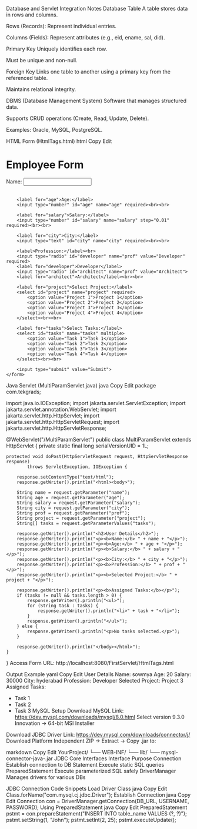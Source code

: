 Database and Servlet Integration Notes
Database Table
A table stores data in rows and columns.

Rows (Records): Represent individual entries.

Columns (Fields): Represent attributes (e.g., eid, ename, sal, did).

Primary Key
Uniquely identifies each row.

Must be unique and non-null.

Foreign Key
Links one table to another using a primary key from the referenced table.

Maintains relational integrity.

DBMS (Database Management System)
Software that manages structured data.

Supports CRUD operations (Create, Read, Update, Delete).

Examples: Oracle, MySQL, PostgreSQL.

HTML Form (HtmlTags.html)
html
Copy
Edit
<!DOCTYPE html>
<html lang="en">
<head>
    <meta charset="UTF-8">
    <title>User Details Form</title>
</head>
<body>
    <h1>Employee Form</h1>
    <form method="post" action="MultiParamServlet">
        <label for="name">Name:</label>
        <input type="text" id="name" name="name" required><br><br>

        <label for="age">Age:</label>
        <input type="number" id="age" name="age" required><br><br>

        <label for="salary">Salary:</label>
        <input type="number" id="salary" name="salary" step="0.01" required><br><br>

        <label for="city">City:</label>
        <input type="text" id="city" name="city" required><br><br>

        <label>Profession:</label><br>
        <input type="radio" id="developer" name="prof" value="Developer" required>
        <label for="developer">Developer</label>
        <input type="radio" id="architect" name="prof" value="Architect">
        <label for="architect">Architect</label><br><br>

        <label for="project">Select Project:</label>
        <select id="project" name="project" required>
            <option value="Project 1">Project 1</option>
            <option value="Project 2">Project 2</option>
            <option value="Project 3">Project 3</option>
            <option value="Project 4">Project 4</option>
        </select><br><br>

        <label for="tasks">Select Tasks:</label>
        <select id="tasks" name="tasks" multiple>
            <option value="Task 1">Task 1</option>
            <option value="Task 2">Task 2</option>
            <option value="Task 3">Task 3</option>
            <option value="Task 4">Task 4</option>
        </select><br><br>

        <input type="submit" value="Submit">
    </form>
</body>
</html>
Java Servlet (MultiParamServlet.java)
java
Copy
Edit
package com.tekgrads;

import java.io.IOException;
import jakarta.servlet.ServletException;
import jakarta.servlet.annotation.WebServlet;
import jakarta.servlet.http.HttpServlet;
import jakarta.servlet.http.HttpServletRequest;
import jakarta.servlet.http.HttpServletResponse;

@WebServlet("/MultiParamServlet")
public class MultiParamServlet extends HttpServlet {
    private static final long serialVersionUID = 1L;

    protected void doPost(HttpServletRequest request, HttpServletResponse response)
            throws ServletException, IOException {

        response.setContentType("text/html");
        response.getWriter().println("<html><body>");

        String name = request.getParameter("name");
        String age = request.getParameter("age");
        String salary = request.getParameter("salary");
        String city = request.getParameter("city");
        String prof = request.getParameter("prof");
        String project = request.getParameter("project");
        String[] tasks = request.getParameterValues("tasks");

        response.getWriter().println("<h2>User Details</h2>");
        response.getWriter().println("<p><b>Name:</b> " + name + "</p>");
        response.getWriter().println("<p><b>Age:</b> " + age + "</p>");
        response.getWriter().println("<p><b>Salary:</b> " + salary + "</p>");
        response.getWriter().println("<p><b>City:</b> " + city + "</p>");
        response.getWriter().println("<p><b>Profession:</b> " + prof + "</p>");
        response.getWriter().println("<p><b>Selected Project:</b> " + project + "</p>");

        response.getWriter().println("<p><b>Assigned Tasks:</b></p>");
        if (tasks != null && tasks.length > 0) {
            response.getWriter().println("<ul>");
            for (String task : tasks) {
                response.getWriter().println("<li>" + task + "</li>");
            }
            response.getWriter().println("</ul>");
        } else {
            response.getWriter().println("<p>No tasks selected.</p>");
        }

        response.getWriter().println("</body></html>");
    }
}
Access Form
URL: http://localhost:8080/FirstServlet/HtmlTags.html

Output Example
yaml
Copy
Edit
User Details
Name: sowmya
Age: 20
Salary: 30000
City: hyderabad
Profession: Developer
Selected Project: Project 3
Assigned Tasks:
 - Task 1
 - Task 2
 - Task 3
MySQL Setup
Download MySQL
Link: https://dev.mysql.com/downloads/mysql/8.0.html
Select version 9.3.0 Innovation → 64-bit MSI Installer

Download JDBC Driver
Link: https://dev.mysql.com/downloads/connector/j/
Download Platform Independent ZIP → Extract → Copy .jar to:

markdown
Copy
Edit
YourProject/
└── WEB-INF/
    └── lib/
        └── mysql-connector-java-<version>.jar
JDBC Core Interfaces
Interface	Purpose
Connection	Establish connection to DB
Statement	Execute static SQL queries
PreparedStatement	Execute parameterized SQL safely
DriverManager	Manages drivers for various DBs

JDBC Connection Code Snippets
Load Driver Class
java
Copy
Edit
Class.forName("com.mysql.cj.jdbc.Driver");
Establish Connection
java
Copy
Edit
Connection con = DriverManager.getConnection(DB_URL, USERNAME, PASSWORD);
Using PreparedStatement
java
Copy
Edit
PreparedStatement pstmt = con.prepareStatement("INSERT INTO table_name VALUES (?, ?)");
pstmt.setString(1, "John");
pstmt.setInt(2, 25);
pstmt.executeUpdate();